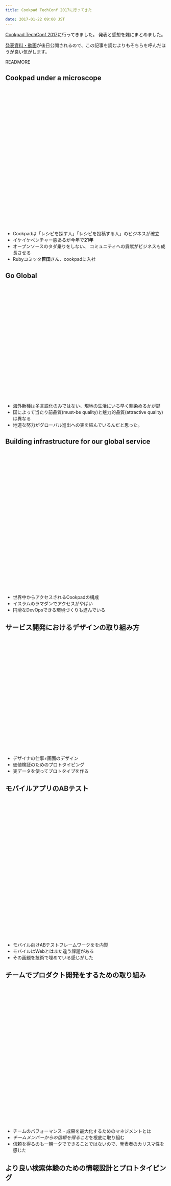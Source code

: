 ```yaml
---
title: Cookpad TechConf 2017に行ってきた

date: 2017-01-22 09:00 JST
---
```


[Cookpad TechConf 2017](https://techconf.cookpad.com/2017/)に行ってきました。
発表と感想を雑にまとめました。

[発表資料・動画](https://techconf.cookpad.com/2017/presentation_materials.html)が後日公開されるので、この記事を読むよりもそちらを呼んだほうが良い気がします。

READMORE

Cookpad under a microscope
--------------------------

<div style='width:480px; height:320px; margin: 16px 0 128px'>
<script async class="speakerdeck-embed" data-id="3388fa78b9454c68b4261e2d706e5830" data-ratio="1.33333333333333" src="//speakerdeck.com/assets/embed.js"></script>
</div>

- Cookpadは「レシピを探す人」「レシピを投稿する人」のビジネスが確立
- イケイケベンチャー感あるが今年で**21年**
- オープンソースのタダ乗りをしない、 コミュニティへの貢献がビジネスも成長させる
- Rubyコミッタ**笹田**さん、cookpadに入社

Go Global
---------

<div style='width:480px; height:320px; margin: 16px 0 48px'>
<script async class="speakerdeck-embed" data-id="77d57b0a83d8475998ed60608bd27fe4" data-ratio="1.77777777777778" src="//speakerdeck.com/assets/embed.js"></script>
</div>

- 海外新種は多言語化のみではない、現地の生活にいち早く馴染めるかが鍵
- 国によって当たり前品質(must-be quality)と魅力的品質(attractive quality)は異なる
- 地道な努力がグローバル進出への実を結んでいるんだと思った。

Building infrastructure for our global service
----------------------------------------------

<div style='width:480px; height:320px; margin: 16px 0 128px'>
<script async class="speakerdeck-embed" data-id="1b1369b6170a4310856f58ce5c318964" data-ratio="1.33333333333333" src="//speakerdeck.com/assets/embed.js"></script>
</div>

- 世界中からアクセスされるCookpadの構成
- イスラムのラマダンでアクセスがやばい
- 円滑なDevOpsできる環境づくりも進んでいる

サービス開発におけるデザインの取り組み方
----------------------------------------

<div style='width:480px; height:320px; margin: 16px 0 48px'>
<script async class="speakerdeck-embed" data-id="cb043cbf8e2148f0a9e3401c77edd131" data-ratio="1.77777777777778" src="//speakerdeck.com/assets/embed.js"></script>
</div>

- デザイナの仕事≠画面のデザイン
- 価値検証のためのプロトタイピング
- 実データを使ってプロトタイプを作る

モバイルアプリのABテスト
------------------------

<div style='width:480px; height:320px; margin: 16px 0 128px'>
<script async class="speakerdeck-embed" data-id="94de0faa55224effa75687794b810e88" data-ratio="1.33333333333333" src="//speakerdeck.com/assets/embed.js"></script>
</div>

- モバイル向けABテストフレームワークをを内製
- モバイルはWebとはまた違う課題がある
- その画題を技術で埋めている感じがした

チームでプロダクト開発をするための取り組み
------------------------------------------

<div style='width:480px; height:320px; margin: 16px 0 128px'>
<script async class="speakerdeck-embed" data-id="e814d5adbd3d4b2cba70340cfcfb1e6a" data-ratio="1.33333333333333" src="//speakerdeck.com/assets/embed.js"></script>
</div>

- チームのパフォーマンス・成果を最大化するためのマネジメントとは
- *チームメンバーからの信頼を得ること*を根底に取り組む
- 信頼を得るのも一朝一夕でできることではないので、発表者のカリスマ性を感じた

より良い検索体験のための情報設計とプロトタイピング
--------------------------------------------------

<div style='width:480px; height:320px; margin: 16px 0 128px'>
<script async class="speakerdeck-embed" data-id="a4d0e09b0b2a4aadb97137fe7040c14b" data-ratio="1.33333333333333" src="//speakerdeck.com/assets/embed.js"></script>
</div>

- 機能と体験は表裏一体
- 目指す体験を明確にし、それを得るに至る具体的なシナリオと必要な機能を選定・洗礼
- 検索も、どんな流れで目的を達成できるか
- 機能ごとに部署が出来上がるのは面白い

組織全体でGitHubを使ようになるまで
-----------------------------------

<div style='width:480px; height:320px; margin: 16px 0 128px'>
<script async class="speakerdeck-embed" data-id="2d554c99b66b4d9eb3f326f91e6decb7" data-ratio="1.33333333333333" src="//speakerdeck.com/assets/embed.js"></script>
</div>

- エンジニア以外の人たちにも、GitHubでコミュニケーション
- 非エンジニアのハードルを下げる取り組みなど
- GitHubが最適な答えかは疑問で、登壇者もそう発言していた。
- それでも情報共有基盤を1つにまとめることで、煩雑なコミュニケーションが減って良い

快適なサービス開発を支える技術
------------------------------

<div style='width:480px; height:320px; margin: 16px 0 128px'>
<script async class="speakerdeck-embed" data-id="142e2fa620d8429dac0a42362e300828" data-ratio="1.33333333333333" src="//speakerdeck.com/assets/embed.js"></script>
</div>

- マイクロサービスのためのツールたち
- Slack botでデプロイ
- Zabbixで監視、異常時はSlackに通知、Twilioで電話
- 生産性・開発サイクルを最大限にしている感じがした
- 1日に何回も安定・安心してデプロイできる仕組みすごい

Real World Machine Learning
---------------------------

<div style='width:480px; height:320px; margin: 16px 0 128px'>
<script async class="speakerdeck-embed" data-id="9edfefe1da3f4b4c8336773bc4c8aba5" data-ratio="1.33333333333333" src="//speakerdeck.com/assets/embed.js"></script>
</div>

- Cookpadの機械学習利用するまでの道のり
- AWS上のGPUクラスタの環境構築も自動化
- 2016年7月に研究開発部発足、同年10月にアプリリリース
- 環境構築・改善はWebエンジニアリングと通ずる
- 「研究開発部」という名前だが、物を作って3ヶ月でアプリリリースできるのすごい

行動ログでプロダクトを改善するには
----------------------------------

<div style='width:480px; height:320px; margin: 16px 0 128px'>
<script async class="speakerdeck-embed" data-id="28511c6020da429db65645b4b17a2bb1" data-ratio="1.33333333333333" src="//speakerdeck.com/assets/embed.js"></script>
</div>

- ログからユーザをモニタ、そしてエンパワー
- DBもログも一箇所のDWHにあるので、SQLで横断的にクエリがかける
- ディレクターもデータ・ログに興味があるのでどんどんクエリを叩く
- そういえばSQLの関数全然知らないや

Cookpad awakens
---------------

<div style='width:480px; height:320px; margin: 16px 0 128px'>
<script async class="speakerdeck-embed" data-id="c4b35580cd60499aaaf571909c9484ab" data-ratio="1.33333333333333" src="//speakerdeck.com/assets/embed.js"></script>
</div>

- めっちゃ環境が進歩しており、ツールをめっちゃアウトプットしてる
- 不安定なスポットインスタンスも平然と安定稼働させるのすごい
- 今年の活動にもさらなる期待

おわりに
--------

最後に雑な感想を

- 社員たちがOSS化へのモチベーションが高い、そしてできる環境が揃っているのが良い
- 1年目からガンガン登壇・活躍しているのもすごい
- 明言してる人はいなかったが、20年の歴史の賜物なんだなーと思った
- 帰ってからストリームの録画を見てみたが、見やすくて良い

